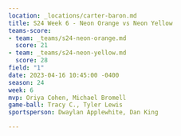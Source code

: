 ```yaml
---
location: _locations/carter-baron.md
title: S24 Week 6 - Neon Orange vs Neon Yellow
teams-score:
- team: _teams/s24-neon-orange.md
  score: 21
- team: _teams/s24-neon-yellow.md
  score: 28
field: "1"
date: 2023-04-16 10:45:00 -0400
season: 24
week: 6
mvp: Oriya Cohen, Michael Bromell
game-ball: Tracy C., Tyler Lewis
sportsperson: Dwaylan Applewhite, Dan King

---
```

